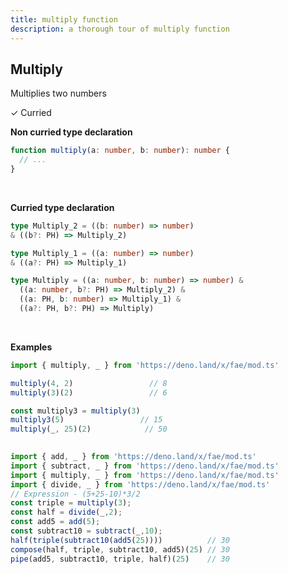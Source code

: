 ```yaml
---
title: multiply function
description: a thorough tour of multiply function
---
```


## Multiply

Multiplies two numbers

&check; Curried
<!---
&#10539; Not curred
-->

**Non curried type declaration**
```typescript
function multiply(a: number, b: number): number {
  // ...
}
```
<br>

**Curried type declaration**

```typescript
type Multiply_2 = ((b: number) => number)
& ((b?: PH) => Multiply_2)

type Multiply_1 = ((a: number) => number) 
& ((a?: PH) => Multiply_1)

type Multiply = ((a: number, b: number) => number) &
  ((a: number, b?: PH) => Multiply_2) &
  ((a: PH, b: number) => Multiply_1) &
  ((a?: PH, b?: PH) => Multiply)
```
<br>

**Examples**
```typescript
import { multiply, _ } from 'https://deno.land/x/fae/mod.ts'

multiply(4, 2)                 // 8
multiply(3)(2)                 // 6

const multiply3 = multiply(3)
multiply3(5)                 // 15
multiply(_, 25)(2)            // 50
            
```
```typescript
import { add, _ } from 'https://deno.land/x/fae/mod.ts'
import { subtract, _ } from 'https://deno.land/x/fae/mod.ts'
import { multiply, _ } from 'https://deno.land/x/fae/mod.ts'
import { divide, _ } from 'https://deno.land/x/fae/mod.ts'
// Expression - (5+25-10)*3/2
const triple = multiply(3);
const half = divide(_,2);
const add5 = add(5);
const subtract10 = subtract(_,10);
half(triple(subtract10(add5(25))))          // 30
compose(half, triple, subtract10, add5)(25) // 30
pipe(add5, subtract10, triple, half)(25)    // 30
```